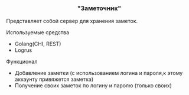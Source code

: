 <h3 align="center">
  "Заметочник"
</h3>
Представляет собой сервер для хранения заметок.
<p>Используемые средства</p>
<ul>
  <li>Golang(CHI, REST)</li>
  <li>Logrus</li>
</ul>
<p>Функционал</p>
<ul>
  <li>Добавление заметки (с использованием логина и пароля,к этому аккаунту привяжется заметка)</li>
  <li>Получение своих заметок по логину и паролю (только своих)</li>
</ul>
